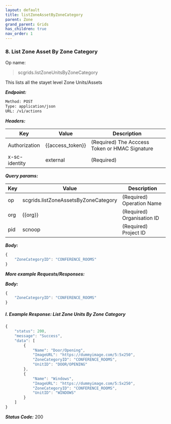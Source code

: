 ```yaml
---
layout: default
title: listZoneAssetByZoneCategory
parent: Zone
grand_parent: Grids
has_children: true
nav_order: 1
---
```




### 8. List Zone Asset By Zone Category


Op name: 

> scgrids.listZoneUnitsByZoneCategory

This lists all the stayet level Zone Units/Assets


***Endpoint:***

```bash
Method: POST
Type: application/json
URL: /v1/actions
```


***Headers:***

| Key | Value | Description |
| --- | ------|-------------|
| Authorization | {{access_token}} | (Required) The Acccess Token or HMAC Signature |
| x-sc-identity | external | (Required) |



***Query params:***

| Key | Value | Description |
| --- | ------|-------------|
| op | scgrids.listZoneAssetsByZoneCategory | (Required) Operation Name |
| org | {{org}} | (Required) Organisation ID |
| pid | scnoop | (Required) Project ID |



***Body:***

```js        
{
    "ZoneCategoryID": "CONFERENCE_ROOMS"
}
```



***More example Requests/Responses:***

***Body:***

```js        
{
    "ZoneCategoryID": "CONFERENCE_ROOMS"
}
```


##### I. Example Response: List Zone Units By Zone Category
```js
{
    "status": 200,
    "message": "Success",
    "data": [
        {
            "Name": "Door/Opening",
            "ImageURL": "https://dummyimage.com/5:5x250",
            "ZoneCategoryID": "CONFERENCE_ROOMS",
            "UnitID": "DOOR/OPENING"
        },
        {
            "Name": "Windows",
            "ImageURL": "https://dummyimage.com/5:5x250",
            "ZoneCategoryID": "CONFERENCE_ROOMS",
            "UnitID": "WINDOWS"
        }
    ]
}
```


***Status Code:*** 200

<br>